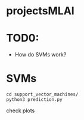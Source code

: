 # projectsMLAI



# TOD0:

- How do SVMs work?

# SVMs
```
cd support_vector_machines/
python3 prediction.py
```

check plots